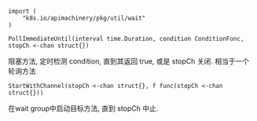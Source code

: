 ```
import (
	"k8s.io/apimachinery/pkg/util/wait"
)
```


`PollImmediateUntil(interval time.Duration, condition ConditionFunc, stopCh <-chan struct{})`

阻塞方法, 定时检测 condition, 直到其返回 true, 或是 stopCh 关闭. 相当于一个轮询方法

`StartWithChannel(stopCh <-chan struct{}, f func(stopCh <-chan struct{}))`

在wait group中启动目标方法, 直到 stopCh 中止.

